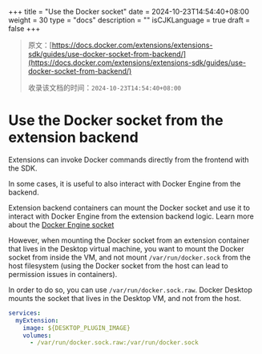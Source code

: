 +++
title = "Use the Docker socket"
date = 2024-10-23T14:54:40+08:00
weight = 30
type = "docs"
description = ""
isCJKLanguage = true
draft = false
+++

> 原文：[https://docs.docker.com/extensions/extensions-sdk/guides/use-docker-socket-from-backend/](https://docs.docker.com/extensions/extensions-sdk/guides/use-docker-socket-from-backend/)
>
> 收录该文档的时间：`2024-10-23T14:54:40+08:00`

# Use the Docker socket from the extension backend

Extensions can invoke Docker commands directly from the frontend with the SDK.

In some cases, it is useful to also interact with Docker Engine from the backend.

Extension backend containers can mount the Docker socket and use it to interact with Docker Engine from the extension backend logic. Learn more about the [Docker Engine socket](https://docs.docker.com/reference/cli/dockerd/#examples)

However, when mounting the Docker socket from an extension container that lives in the Desktop virtual machine, you want to mount the Docker socket from inside the VM, and not mount `/var/run/docker.sock` from the host filesystem (using the Docker socket from the host can lead to permission issues in containers).

In order to do so, you can use `/var/run/docker.sock.raw`. Docker Desktop mounts the socket that lives in the Desktop VM, and not from the host.



```yaml
services:
  myExtension:
    image: ${DESKTOP_PLUGIN_IMAGE}
    volumes:
      - /var/run/docker.sock.raw:/var/run/docker.sock
```

